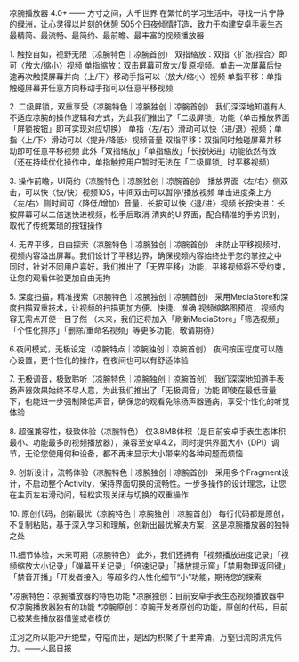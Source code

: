 凉腕播放器 4.0+ —— 方寸之间，大千世界
在繁忙的学习生活中，寻找一片宁静的绿洲，让心灵得以片刻的休憩
505个日夜倾情打造，致力于构建安卓手表生态最精简、最流畅、最简约、最前瞻、最丰富的视频播放器

1. 触控自如，视野无限（凉腕特色｜凉腕首创）
双指缩放：双指〈扩张/捏合〉即可〈放大/缩小〉视频
单指缩放：双击屏幕可放大/复原视频。单击一次屏幕后快速再次触摸屏幕并向〈上/下〉移动手指可以〈放大/缩小〉视频
单指平移：单指触碰屏幕并任意方向移动手指可以任意平移视频

2. 二级屏锁，双重享受（凉腕特色｜凉腕独创｜凉腕首创）
我们深深地知道有人不适应凉腕的操作逻辑和方式，为此我们推出了「二级屏锁」功能（单击播放界面「屏锁按钮」即可实现对应切换）
单指〈左/右〉滑动可以快〈进/退〉视频；单指〈上/下〉滑动可以〈提升/降低〉视频音量
双指平移：双指同时触碰屏幕并移动即可任意平移视频
此外「双指缩放」「单指缩放」「长按快进」功能依然有效（还在持续优化操作中，单指触控用户暂时无法在「二级屏锁」时平移视频）

3. 操作前瞻，UI简约（凉腕特色｜凉腕独创｜凉腕首创）
播放界面〈左/右〉侧双击，可以快〈快/快〉视频10S，中间双击可以暂停/播放视频
单击进度条上方〈左/右〉侧时间可〈降低/增加〉音量，长按可以快〈退/进〉视频
长按快进：长按屏幕可以二倍速快进视频，松手后取消
清爽的UI界面，配合精准的手势识别，取代了传统繁琐的按钮操作

4. 无界平移，自由探索（凉腕特色｜凉腕独创｜凉腕首创）
未防止平移视频时，视频内容溢出屏幕。我们设计了平移边界，确保视频内容始终处于您的掌控之中
同时，针对不同用户喜好，我们推出了「无界平移」功能，平移视频将不受约束，让您的观看体验更加自由无拘

5. 深度扫描，精准搜索（凉腕特色｜凉腕独创｜凉腕首创）
采用MediaStore和深度扫描双重技术，让视频的扫描更加方便、快捷、准确
视频缩略图预览，视频内容无需点开便一目了然
（未来，我们还将加入「刷新MediaStore」「筛选视频」「个性化排序」「删除/重命名视频」等更多功能，敬请期待）

6.夜间模式，无极设定（凉腕特点｜凉腕独创｜凉腕首创）
夜间按压程度可以随心设置，更个性化的操作，在夜间也可以有舒适体验

7. 无极调音，极致聆听（凉腕特色｜凉腕独创｜凉腕首创）
我们深深地知道手表扬声器效果始终不尽人意，为此我们推出了「无极调音」功能
即使在最低音量下，也能进一步强制降低声音，确保您的观看免除扬声器通病，享受个性化的听觉体验

8. 超强兼容性，极致体验（凉腕特色）
仅3.8MB体积（是目前安卓手表生态体积最小、功能最多的视频播放器），兼容至安卓4.2，同时提供界面大小（DPI）调节，无论您使用何种设备，都不再未显示大小带来的各种问题而烦恼

9. 创新设计，流畅体验（凉腕特色｜凉腕独创｜凉腕首创）
采用多个Fragment设计，不启动整个Activity，保持界面切换的流畅性。一步多操作的设计理念，让您在主页左右滑动间，轻松实现关闭与切换的双重操作

10. 原创代码，创新最优（凉腕特色｜凉腕独创｜凉腕首创）
每行代码都是原创，不复制粘贴，基于深入学习和理解，创新出最优解决方案，这是凉腕播放器的独特之处

11.细节体验，未来可期（凉腕特色）
此外，我们还拥有「视频播放进度记录」「视频缩放大小记录」「弹幕开关记录」「倍速记录」「播放提示窗」「禁用物理返回键」「禁音开播」「开发者接入」等超多的人性化细节“小”功能，期待您的探索

*凉腕特色：凉腕播放器的特色功能
*凉腕独创：目前安卓手表生态视频播放器中仅凉腕播放器独有的功能
*凉腕原创：凉腕开发者原创的功能，原创的代码，目前已被某些播放器借鉴或者模仿

江河之所以能冲开绝壁，夺隘而出，是因为积聚了千里奔涌，万壑归流的洪荒伟力。——人民日报
